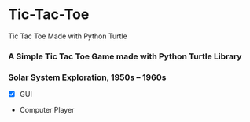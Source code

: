 # Tic-Tac-Toe
Tic Tac Toe Made with Python Turtle

### A Simple Tic Tac Toe Game made with Python Turtle Library


### Solar System Exploration, 1950s – 1960s

- [x] GUI
- Computer Player
